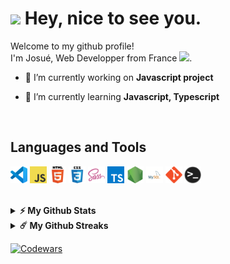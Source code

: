 <h1><img src="https://emojis.slackmojis.com/emojis/images/1531849430/4246/blob-sunglasses.gif?1531849430" width="30"/> Hey, nice to see you.</h1>
  
<p>Welcome to my github profile!<br> I'm Josué, Web Developper from France <img src="https://cdn-icons-png.flaticon.com/512/197/197560.png" width="13"/>.
</p>


- 🔭 I’m currently working on **Javascript project**

- 🌱 I’m currently learning **Javascript, Typescript**

</br>



## Languages and Tools


<code><img height="27" src="https://raw.githubusercontent.com/github/explore/80688e429a7d4ef2fca1e82350fe8e3517d3494d/topics/visual-studio-code/visual-studio-code.png"></code>
<code><img height="27" src="https://raw.githubusercontent.com/github/explore/80688e429a7d4ef2fca1e82350fe8e3517d3494d/topics/javascript/javascript.png"></code>
<code><img height = "27" src = "https://raw.githubusercontent.com/github/explore/80688e429a7d4ef2fca1e82350fe8e3517d3494d/topics/html/html.png"></code>
<code><img height = "27" src = "https://raw.githubusercontent.com/github/explore/80688e429a7d4ef2fca1e82350fe8e3517d3494d/topics/css/css.png"></code>
<code><img height = "27" src = "https://raw.githubusercontent.com/github/explore/80688e429a7d4ef2fca1e82350fe8e3517d3494d/topics/sass/sass.png"></code>
<code><img height = "27" src = "https://raw.githubusercontent.com/github/explore/80688e429a7d4ef2fca1e82350fe8e3517d3494d/topics/typescript/typescript.png"></code>
<code><img height = "27" src = "https://raw.githubusercontent.com/github/explore/80688e429a7d4ef2fca1e82350fe8e3517d3494d/topics/nodejs/nodejs.png"></code>
<code><img height = "27" src = "https://raw.githubusercontent.com/github/explore/80688e429a7d4ef2fca1e82350fe8e3517d3494d/topics/mysql/mysql.png"></code>
<code><img height="27" src="https://raw.githubusercontent.com/devicons/devicon/master/icons/git/git-original.svg" alt="git"></code>
<code><img height="27" src="https://raw.githubusercontent.com/github/explore/80688e429a7d4ef2fca1e82350fe8e3517d3494d/topics/terminal/terminal.png" alt="terminal"></code>



</br>
<details>	
  <summary><b>⚡ My Github Stats</b></summary>

  <br />
  <img height="180em" src="https://github-readme-stats.vercel.app/api?username=rowada&show_icons=true&count_private=true&hide_border=true&theme=dark" />
  <img height="180em" src="https://github-readme-stats.vercel.app/api/top-langs/?username=rowada&hide_border=true&layout=compact&theme=dark"/>
</details>

<details>	
  <summary><b>☄️ My Github Streaks</b></summary>

  <br />
  <img height="180em" src="https://github-readme-streak-stats.herokuapp.com/?user=Rowada&hide_border=true&layout=compact&theme=dark" />
</details>


[![Codewars](https://www.codewars.com/users/rowada/badges/large)](https://www.codewars.com/users/rowada)
 
